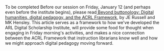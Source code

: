 To be completed
Before our session on Friday, January 12 (and perhaps even before the institute begins), please read<a href="http://crln.acrl.org/index.php/crlnews/article/view/16833/18427"> Beyond buttonology: Digital humanities, digital pedagogy, and the ACRL Framework</a>, by JE Russell and MK Hensley. This article serves as a framework to how we've developed the ARL Digital Scholarship Institute, will provide some food for thought when engaging in Friday morning's activities, and makes a nice connection between the ACRL Framework that instruction librarians know well and how we might approach digital pedagogy moving forward.

